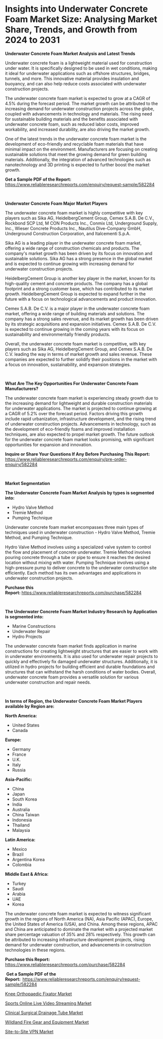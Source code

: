 <p><h1>Insights into Underwater Concrete Foam Market Size: Analysing Market Share, Trends, and Growth from 2024 to 2031</h1></p><p><strong>Underwater Concrete Foam Market Analysis and Latest Trends</strong></p>
<p><p>Underwater concrete foam is a lightweight material used for construction under water. It is specifically designed to be used in wet conditions, making it ideal for underwater applications such as offshore structures, bridges, tunnels, and more. This innovative material provides insulation and buoyancy, and can also help reduce costs associated with underwater construction projects.</p><p>The underwater concrete foam market is expected to grow at a CAGR of 4.5% during the forecast period. The market growth can be attributed to the increasing demand for underwater construction projects across the globe, coupled with advancements in technology and materials. The rising need for sustainable building materials and the benefits associated with underwater concrete foam, such as reduced labor costs, improved workability, and increased durability, are also driving the market growth.</p><p>One of the latest trends in the underwater concrete foam market is the development of eco-friendly and recyclable foam materials that have minimal impact on the environment. Manufacturers are focusing on creating sustainable solutions that meet the growing demand for green building materials. Additionally, the integration of advanced technologies such as nanotechnology and 3D printing is expected to further boost the market growth.</p></p>
<p><strong>Get a Sample PDF of the Report:&nbsp;</strong> <a href="https://www.reliableresearchreports.com/enquiry/request-sample/582284">https://www.reliableresearchreports.com/enquiry/request-sample/582284</a></p>
<p>&nbsp;</p>
<p><strong>Underwater Concrete Foam Major Market Players</strong></p>
<p><p>The underwater concrete foam market is highly competitive with key players such as Sika AG, HeidelbergCement Group, Cemex S.A.B. De C.V., Rockbond SCP Ltd, M CON Products Inc., Conmix Ltd, Underground Supply, Inc., Wieser Concrete Products Inc., Nautilus Dive-Company GmbH, Underground Construction Corporation, and Italcementi S.p.A.</p><p>Sika AG is a leading player in the underwater concrete foam market, offering a wide range of construction chemicals and products. The company's market growth has been driven by its focus on innovation and sustainable solutions. Sika AG has a strong presence in the global market and is expected to continue growing with increasing demand for underwater construction projects.</p><p>HeidelbergCement Group is another key player in the market, known for its high-quality cement and concrete products. The company has a global footprint and a strong customer base, which has contributed to its market growth. HeidelbergCement Group is expected to expand further in the future with a focus on technological advancements and product innovation.</p><p>Cemex S.A.B. De C.V. is a major player in the underwater concrete foam market, offering a wide range of building materials and solutions. The company has a strong sales revenue, and its market growth has been driven by its strategic acquisitions and expansion initiatives. Cemex S.A.B. De C.V. is expected to continue growing in the coming years with its focus on sustainability and environmentally friendly products.</p><p>Overall, the underwater concrete foam market is competitive, with key players such as Sika AG, HeidelbergCement Group, and Cemex S.A.B. De C.V. leading the way in terms of market growth and sales revenue. These companies are expected to further solidify their positions in the market with a focus on innovation, sustainability, and expansion strategies.</p></p>
<p>&nbsp;</p>
<p><strong>What Are The Key Opportunities For Underwater Concrete Foam Manufacturers?</strong></p>
<p><p>The underwater concrete foam market is experiencing steady growth due to the increasing demand for lightweight and durable construction materials for underwater applications. The market is projected to continue growing at a CAGR of 5.2% over the forecast period. Factors driving this growth include rapid urbanization, infrastructure development, and the rising trend of underwater construction projects. Advancements in technology, such as the development of eco-friendly foams and improved installation techniques, are also expected to propel market growth. The future outlook for the underwater concrete foam market looks promising, with significant opportunities for expansion and innovation.</p></p>
<p><strong>Inquire or Share Your Questions If Any Before Purchasing This Report:</strong> <a href="https://www.reliableresearchreports.com/enquiry/pre-order-enquiry/582284">https://www.reliableresearchreports.com/enquiry/pre-order-enquiry/582284</a></p>
<p>&nbsp;</p>
<p><strong>Market Segmentation</strong></p>
<p><strong>The Underwater Concrete Foam Market Analysis by types is segmented into:</strong></p>
<p><ul><li>Hydro Valve Method</li><li>Tremie Method</li><li>Pumping Technique</li></ul></p>
<p><p>Underwater concrete foam market encompasses three main types of techniques used in underwater construction - Hydro Valve Method, Tremie Method, and Pumping Technique. </p><p>Hydro Valve Method involves using a specialized valve system to control the flow and placement of concrete underwater. Tremie Method involves pouring concrete through a tube or pipe to ensure it reaches the desired location without mixing with water. Pumping Technique involves using a high-pressure pump to deliver concrete to the underwater construction site efficiently. Each method has its own advantages and applications in underwater construction projects.</p></p>
<p><strong>Purchase this Report:&nbsp;</strong><a href="https://www.reliableresearchreports.com/purchase/582284">https://www.reliableresearchreports.com/purchase/582284</a></p>
<p>&nbsp;</p>
<p><strong>The Underwater Concrete Foam Market Industry Research by Application is segmented into:</strong></p>
<p><ul><li>Marine Constructions</li><li>Underwater Repair</li><li>Hydro Projects</li></ul></p>
<p><p>The underwater concrete foam market finds application in marine constructions for creating lightweight structures that are easier to work with in underwater environments. It is also used for underwater repair projects to quickly and effectively fix damaged underwater structures. Additionally, it is utilized in hydro projects for building efficient and durable foundations and structures that can withstand the harsh conditions of water bodies. Overall, underwater concrete foam provides a versatile solution for various underwater construction and repair needs.</p></p>
<p>&nbsp;</p>
<p><strong>In terms of Region, the Underwater Concrete Foam Market Players available by Region are:</strong></p>
<p>
    <p> <strong> North America: </strong>
        <ul>
            <li>United States</li>
            <li>Canada</li>
        </ul>
        </p> 
    <p> <strong> Europe: </strong>
        <ul>
            <li>Germany</li>
            <li>France</li>
            <li>U.K.</li>
            <li>Italy</li>
            <li>Russia</li>
        </ul>
        </p> 
    <p> <strong> Asia-Pacific: </strong>
        <ul>
            <li>China</li>
            <li>Japan</li>
            <li>South Korea</li>
            <li>India</li>
            <li>Australia</li>
            <li>China Taiwan</li>
            <li>Indonesia</li>
            <li>Thailand</li>
            <li>Malaysia</li>
        </ul>
        </p> 
    <p> <strong> Latin America: </strong>
        <ul>
            <li>Mexico</li>
            <li>Brazil</li>
            <li>Argentina Korea</li>
            <li>Colombia</li>
        </ul>
        </p> 
    <p> <strong> Middle East & Africa: </strong>
        <ul>
            <li>Turkey</li>
            <li>Saudi</li>
            <li>Arabia</li>
            <li>UAE</li>
            <li>Korea</li>
        </ul>
    </p>
    </p>
<p><p>The underwater concrete foam market is expected to witness significant growth in the regions of North America (NA), Asia Pacific (APAC), Europe, the United States of America (USA), and China. Among these regions, APAC and China are anticipated to dominate the market with a projected market share percentage valuation of 35% and 28% respectively. This growth can be attributed to increasing infrastructure development projects, rising demand for underwater construction, and advancements in construction technologies in these regions.</p></p>
<p><strong>Purchase this Report: </strong><a href="https://www.reliableresearchreports.com/purchase/582284">https://www.reliableresearchreports.com/purchase/582284</a></p>
<p>&nbsp;<strong>Get a Sample PDF of the Report:&nbsp;&nbsp;</strong><a href="https://www.reliableresearchreports.com/enquiry/request-sample/582284">https://www.reliableresearchreports.com/enquiry/request-sample/582284</a></p>
<p><strong></strong></p>
<p><p><a href="https://medium.com/@oralhayes/decoding-knee-orthopaedic-fixator-market-metrics-market-share-trends-and-growth-patterns-02e88748aee8">Knee Orthopaedic Fixator Market</a></p><p><a href="https://issuu.com/reportprime-2/docs/sports-online-live-video-streaming-market-size-203">Sports Online Live Video Streaming Market</a></p><p><a href="https://medium.com/p/67e4a1580e82/edit">Clinical Surgical Drainage Tube Market</a></p><p><a href="https://github.com/nathandecarvalho/Market-Research-Report-List-2/blob/main/wildland-fire-gear-and-equipment-market.md">Wildland Fire Gear and Equipment Market</a></p><p><a href="https://github.com/kosella/Market-Research-Report-List-2/blob/main/site-to-site-vpn-market.md">Site-to-Site VPN Market</a></p></p>